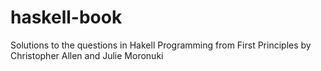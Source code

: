 # haskell-book
Solutions to the questions in Hakell Programming from First Principles by Christopher Allen and Julie Moronuki
